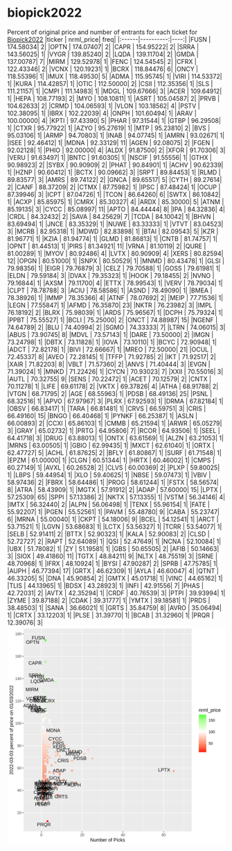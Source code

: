 # biopick2022
Percent of original price and number of entrants for each ticket for [Biopick2022](https://twitter.com/hashtag/Biopick2022)
|ticker | nrml_price| freq|
|:------|----------:|----:|
|FUSN   |  174.58034|    2|
|OPTN   |  174.07407|    2|
|CAPR   |  154.95222|    2|
|SRRA   |  143.56025|    1|
|VYGR   |  139.85240|    2|
|LQDA   |  139.11704|    2|
|GMDA   |  137.00787|    7|
|MIRM   |  129.52978|    1|
|FENC   |  124.54545|    2|
|CFRX   |  122.43346|    2|
|VCNX   |  120.19231|    1|
|BCRX   |  118.84476|    6|
|ONCY   |  118.55396|    1|
|IMUX   |  118.49530|    5|
|ADMA   |  115.95745|    1|
|VIRI   |  114.53372|    1|
|KURA   |  114.42857|    1|
|OTIC   |  112.50000|    2|
|CSII   |  112.35356|    1|
|SLS    |  111.21157|    1|
|CMPI   |  111.14983|    1|
|MDGL   |  109.67666|    3|
|ACER   |  109.64912|    1|
|HEPA   |  108.77193|    2|
|MYO    |  108.10811|    1|
|ASRT   |  105.04587|    2|
|PRVB   |  104.62633|    2|
|CRMD   |  104.06593|    1|
|VLON   |  103.18562|    4|
|PSTV   |  102.38095|    1|
|IBRX   |  102.22039|    4|
|ONPH   |  101.60494|    1|
|ARAV   |  100.00000|    4|
|KPTI   |   97.43390|    5|
|PHAR   |   97.31544|    1|
|GTBP   |   96.29508|    1|
|CTXR   |   95.77922|    1|
|AZYO   |   95.27619|    1|
|MTP    |   95.23810|    2|
|BVS    |   95.03106|    1|
|ARMP   |   94.70803|    1|
|INAB   |   94.07745|    1|
|AMRN   |   93.02671|    1|
|ISEE   |   92.46412|    1|
|MDNA   |   92.33129|   11|
|AGEN   |   92.08075|    2|
|FGEN   |   92.02128|    1|
|PHIO   |   92.00000|    4|
|ALDX   |   91.87500|    2|
|XFOR   |   91.70306|    3|
|VERU   |   91.63497|    1|
|BNTC   |   91.60305|    1|
|NSCIF  |   91.55556|    1|
|GTHX   |   90.98923|    2|
|SYBX   |   90.90909|    2|
|PHAT   |   90.84901|    1|
|ACHV   |   90.62339|    1|
|HZNP   |   90.60412|    1|
|BCTX   |   90.09662|    3|
|SRPT   |   89.84453|    1|
|RLMD   |   89.83577|    3|
|AMRS   |   89.74122|    2|
|GNCA   |   89.65517|    5|
|CYTH   |   89.27614|    2|
|CANF   |   88.37209|    2|
|CTMX   |   87.75982|    1|
|IPSC   |   87.48424|    1|
|OCUP   |   87.39946|    3|
|ICPT   |   87.04726|    1|
|TCON   |   86.64260|    6|
|SWTX   |   86.10842|    1|
|ACXP   |   85.85975|    1|
|CMRX   |   85.30327|    4|
|ARDX   |   85.30000|    5|
|ATNM   |   85.19135|    3|
|CYCC   |   85.08997|   11|
|APTO   |   84.44444|    8|
|IPA    |   84.32836|    4|
|CRDL   |   84.32432|    2|
|SAVA   |   84.25629|    7|
|TCDA   |   84.10042|    1|
|BHVN   |   83.69494|    1|
|JNCE   |   83.35329|    1|
|NUWE   |   83.33333|    1|
|VTVT   |   83.04523|    3|
|MCRB   |   82.95318|    1|
|MDWD   |   82.83898|    1|
|BTAI   |   82.09543|    5|
|KZR    |   81.96771|    1|
|KZIA   |   81.94774|    1|
|GLMD   |   81.86813|    1|
|CNTB   |   81.74757|    1|
|OPNT   |   81.44513|    1|
|PIRS   |   81.34921|   11|
|VRNA   |   81.10119|    2|
|QURE   |   81.00289|    1|
|MYOV   |   80.92486|    4|
|LVTX   |   80.90909|    4|
|XERS   |   80.82594|   12|
|OPGN   |   80.51000|    1|
|SNPX   |   80.50529|    1|
|MNMD   |   80.43478|    1|
|GLSI   |   79.98356|    1|
|EIGR   |   79.76879|    3|
|CELZ   |   79.70588|    1|
|GOSS   |   79.61981|    1|
|ELDN   |   79.59184|    3|
|DVAX   |   79.35323|    1|
|HOOK   |   79.18455|    2|
|NVNO   |   79.16844|    1|
|AXSM   |   79.11700|    4|
|ETTX   |   78.99543|    1|
|VERV   |   78.79034|    1|
|CLPT   |   78.78788|    3|
|ACIU   |   78.58586|    1|
|ASND   |   78.49090|    1|
|BMEA   |   78.38926|    1|
|IMMP   |   78.35366|    4|
|ATNF   |   78.07692|    2|
|MEIP   |   77.71536|    1|
|LEGN   |   77.55847|    1|
|AFMD   |   76.35870|   23|
|NKTR   |   76.23982|    3|
|IMPL   |   76.18192|    2|
|BLRX   |   75.98039|    1|
|ARDS   |   75.96567|    1|
|DCPH   |   75.79324|    1|
|PPBT   |   75.55527|    1|
|BCLI   |   75.25000|    2|
|ONCT   |   74.88987|   15|
|NGENF  |   74.64789|    2|
|BLU    |   74.40994|    2|
|SGMO   |   74.33333|    7|
|LTRN   |   74.06015|    3|
|ABUS   |   73.90745|    8|
|MDVL   |   73.57143|    1|
|DARE   |   73.50000|    2|
|IMGN   |   73.24798|    1|
|DBTX   |   73.11828|    1|
|IOVA   |   73.10110|    1|
|BCYC   |   72.90948|    1|
|ADCT   |   72.82178|    1|
|BIVI   |   72.66667|    1|
|MREO   |   72.50000|   21|
|OCUL   |   72.45337|    8|
|AVEO   |   72.28145|    1|
|TFFP   |   71.92785|    2|
|IKT    |   71.92517|    2|
|XAIR   |   71.82203|    8|
|VBLT   |   71.57360|    2|
|ANVS   |   71.40444|    3|
|EVGN   |   71.39024|    1|
|MNKD   |   71.22426|    1|
|CYCN   |   70.93023|    7|
|XXII   |   70.55016|    3|
|AUTL   |   70.32755|    9|
|SENS   |   70.22472|    1|
|ACET   |   70.12579|    2|
|CNTX   |   70.11278|    1|
|LIFE   |   69.61178|    2|
|VKTX   |   69.37826|    4|
|ATHA   |   68.91788|    2|
|VTGN   |   68.71795|    2|
|AGE    |   68.55963|    1|
|PDSB   |   68.49136|   25|
|PSNL   |   68.32516|    1|
|APVO   |   67.97967|    3|
|PLRX   |   67.92593|    1|
|DRMA   |   67.82184|    1|
|OBSV   |   66.83417|    1|
|TARA   |   66.81481|    1|
|CRVS   |   66.59751|    3|
|CRIS   |   66.49160|   15|
|BNGO   |   66.40468|    1|
|PYNKF  |   66.25387|    1|
|ASLN   |   66.00893|    2|
|CCXI   |   65.86103|    1|
|CMMB   |   65.21594|    1|
|ARWR   |   65.05279|    3|
|GRAY   |   65.02732|    1|
|PRTG   |   64.95806|    7|
|RCOR   |   64.93506|    1|
|SEEL   |   64.41718|    3|
|DRUG   |   63.88013|    1|
|ONTX   |   63.61569|    1|
|ALZN   |   63.21053|    1|
|MRNS   |   63.00505|    1|
|GBIO   |   62.99435|    1|
|MXCT   |   62.61040|    1|
|ORTX   |   62.47727|    5|
|ACHL   |   61.87625|    2|
|BFLY   |   61.80867|    1|
|SURF   |   61.71548|    1|
|EPZM   |   61.00000|    1|
|CLGN   |   60.51344|    1|
|HRTX   |   60.46002|    1|
|CMPS   |   60.27149|    1|
|AVXL   |   60.26528|    2|
|CLVS   |   60.00369|    2|
|PLXP   |   59.80025|    1|
|LBPS   |   59.44954|    1|
|XLO    |   59.40625|    1|
|NBSE   |   59.07473|    1|
|VBIV   |   58.97436|    2|
|FBRX   |   58.64486|    1|
|PROG   |   58.61244|    1|
|FSTX   |   58.56574|    8|
|ATRA   |   58.43909|    1|
|MGTX   |   57.91912|    2|
|ADAP   |   57.60000|   15|
|LPTX   |   57.25309|   65|
|SPPI   |   57.13386|    2|
|NKTX   |   57.13355|    1|
|VSTM   |   56.34146|    4|
|IMTX   |   56.32440|    2|
|ALPN   |   56.06498|    1|
|TENX   |   55.96154|    1|
|FATE   |   55.92207|    1|
|PGEN   |   55.52561|    1|
|PAVM   |   55.48780|    9|
|CABA   |   55.23747|    6|
|MRNA   |   55.00040|    1|
|CKPT   |   54.18006|    9|
|BCEL   |   54.12541|    1|
|ARCT   |   53.71521|    1|
|LGVN   |   53.68683|    1|
|LCTX   |   53.56327|    1|
|TCRR   |   53.54077|    1|
|SELB   |   52.91411|    2|
|BTTX   |   52.90323|    1|
|KALA   |   52.90083|    2|
|CLSD   |   52.72727|    2|
|RAPT   |   52.64089|    1|
|QSI    |   52.47649|    1|
|NCNA   |   52.10084|    1|
|UBX    |   51.78082|    1|
|ZY     |   51.19581|    1|
|GBS    |   50.65505|    2|
|AFIB   |   50.14663|    3|
|SIOX   |   49.41860|   11|
|TGTX   |   48.84211|    9|
|NLTX   |   48.75519|    3|
|SRNE   |   48.70968|    1|
|IFRX   |   48.10924|    1|
|BYSI   |   47.90287|    2|
|SPRB   |   47.75785|    1|
|AUPH   |   46.77394|   17|
|GRTX   |   46.62309|    1|
|AYLA   |   46.60047|    4|
|QTNT   |   46.33205|    5|
|DNA    |   45.90854|    2|
|GMTX   |   45.01718|    1|
|VINC   |   44.65162|    1|
|TLIS   |   44.13965|    1|
|BDSX   |   43.28923|    1|
|INFI   |   42.91556|    7|
|PHAS   |   42.72031|    2|
|AVTX   |   42.35294|    1|
|CRDF   |   40.76539|    3|
|PTPI   |   39.93994|    1|
|ZYME   |   39.87188|    2|
|CDAK   |   39.31777|    1|
|YMTX   |   39.18581|    1|
|PRDS   |   38.48503|    1|
|SANA   |   36.66021|    1|
|GRTS   |   35.84759|    8|
|AVRO   |   35.06494|    1|
|CRTX   |   33.12203|    1|
|PLSE   |   31.39770|    1|
|BCAB   |   31.32960|    1|
|PRQR   |   12.39076|    3|
![retvspicks](biopicks.png?raw=true)
